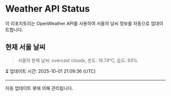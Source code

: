 
# Weather API Status

이 리포지토리는 OpenWeather API를 사용하여 서울의 날씨 정보를 자동으로 업데이트합니다.

## 현재 서울 날씨
> 서울의 현재 날씨: overcast clouds, 온도: 16.74°C, 습도: 93%

⏳ 업데이트 시간: 2025-10-01 21:09:36 (UTC)

---
자동 업데이트 봇에 의해 관리됩니다.
